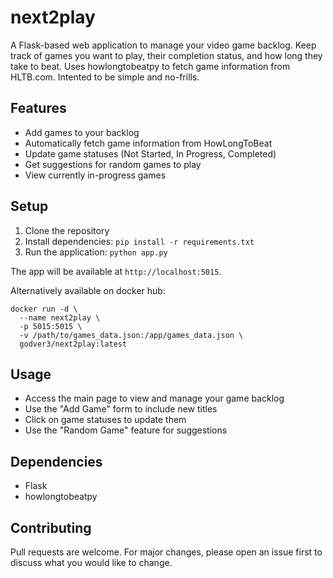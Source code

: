 # next2play

A Flask-based web application to manage your video game backlog. Keep track of games you want to play, their completion status, and how long they take to beat. Uses howlongtobeatpy to fetch game information from HLTB.com. Intented to be simple and no-frills.

## Features

- Add games to your backlog
- Automatically fetch game information from HowLongToBeat
- Update game statuses (Not Started, In Progress, Completed)
- Get suggestions for random games to play
- View currently in-progress games

## Setup

1. Clone the repository
2. Install dependencies: `pip install -r requirements.txt`
3. Run the application: `python app.py`

The app will be available at `http://localhost:5015`.

Alternatively available on docker hub:

```
docker run -d \
  --name next2play \
  -p 5015:5015 \
  -v /path/to/games_data.json:/app/games_data.json \
  godver3/next2play:latest
```

## Usage

- Access the main page to view and manage your game backlog
- Use the "Add Game" form to include new titles
- Click on game statuses to update them
- Use the "Random Game" feature for suggestions

## Dependencies

- Flask
- howlongtobeatpy

## Contributing

Pull requests are welcome. For major changes, please open an issue first to discuss what you would like to change.